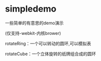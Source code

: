 simpledemo
==========

一些简单的有意思的demo演示


(仅支持-webkit-内核brower)

rotateRing：一个可以转动的圆环,可以模拟表


rotateCube：一个立体旋转的纸牌组合成的圆环



